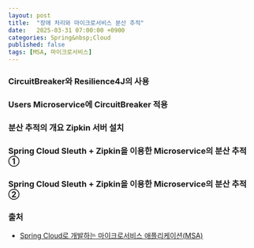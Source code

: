 ```yaml
---
layout: post
title:  "장애 처리와 마이크로서비스 분산 추적"
date:   2025-03-31 07:00:00 +0900
categories: Spring&nbsp;Cloud
published: false
tags: [MSA, 마이크로서비스]
---
```


### CircuitBreaker와 Resilience4J의 사용

### Users Microservice에 CircuitBreaker 적용

### 분산 추적의 개요 Zipkin 서버 설치

### Spring Cloud Sleuth + Zipkin을 이용한 Microservice의 분산 추적 ①

### Spring Cloud Sleuth + Zipkin을 이용한 Microservice의 분산 추적 ②

### 출처

- [Spring Cloud로 개발하는 마이크로서비스 애플리케이션(MSA)](https://www.inflearn.com/course/%EC%8A%A4%ED%94%84%EB%A7%81-%ED%81%B4%EB%9D%BC%EC%9A%B0%EB%93%9C-%EB%A7%88%EC%9D%B4%ED%81%AC%EB%A1%9C%EC%84%9C%EB%B9%84%EC%8A%A4)